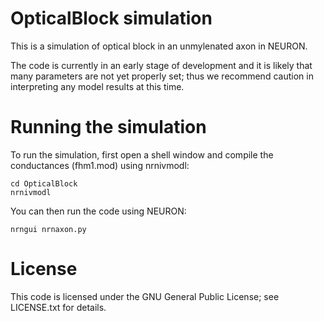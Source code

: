 OpticalBlock simulation
=======================

This is a simulation of optical block in an unmylenated axon in NEURON.

The code is currently in an early stage of development and it is likely that
many parameters are not yet properly set; thus we recommend caution in
interpreting any model results at this time.

# Running the simulation

To run the simulation, first open a shell window and compile the conductances
(fhm1.mod) using nrnivmodl:

    cd OpticalBlock
    nrnivmodl

You can then run the code using NEURON:

    nrngui nrnaxon.py

# License

This code is licensed under the GNU General Public License; see LICENSE.txt for
details.
